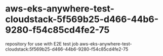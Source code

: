 # aws-eks-anywhere-test-cloudstack-5f569b25-d466-44b6-9280-f54c85cd4fe2-75
repository for use with E2E test job aws-eks-anywhere-test-cloudstack:5f569b25-d466-44b6-9280-f54c85cd4fe2-75
